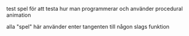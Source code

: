 test spel för att testa hur man programmerar och använder procedural animation

alla "spel" här använder enter tangenten till någon slags funktion
